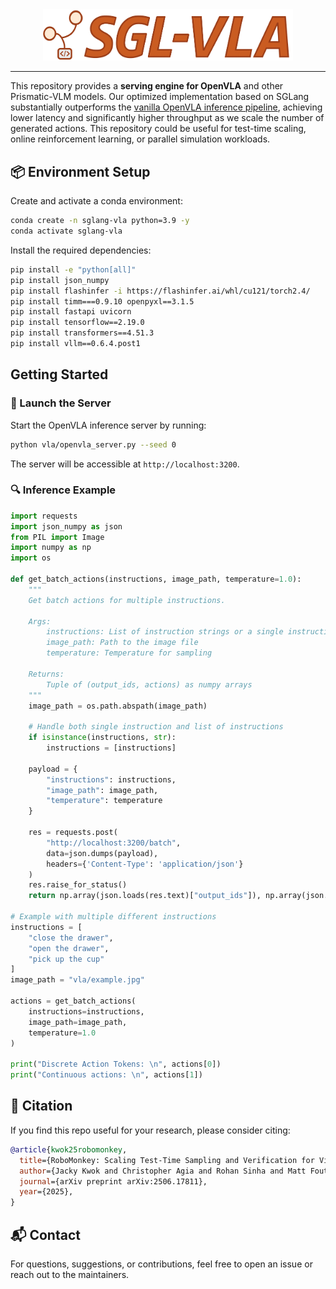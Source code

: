 <div align="center"  id="sglangtop">
<img src="assets/logo.png" alt="logo" width="400" margin="10px"></img>

</div>

--------------------------------------------------------------------------------
This repository provides a **serving engine for OpenVLA** and other Prismatic-VLM models. Our optimized implementation based on SGLang substantially outperforms the [vanilla OpenVLA inference pipeline](https://github.com/openvla/openvla), achieving lower latency and significantly higher throughput as we scale the number of generated actions. This repository could be useful for test-time scaling, online reinforcement learning, or parallel simulation workloads.

## 📦 Environment Setup

Create and activate a conda environment:

```bash
conda create -n sglang-vla python=3.9 -y
conda activate sglang-vla
```

Install the required dependencies:

```bash
pip install -e "python[all]"
pip install json_numpy
pip install flashinfer -i https://flashinfer.ai/whl/cu121/torch2.4/
pip install timm===0.9.10 openpyxl==3.1.5
pip install fastapi uvicorn
pip install tensorflow==2.19.0
pip install transformers==4.51.3
pip install vllm==0.6.4.post1
```

## Getting Started
### 🚀 Launch the Server

Start the OpenVLA inference server by running:

```bash
python vla/openvla_server.py --seed 0
```

The server will be accessible at `http://localhost:3200`.

### 🔍 Inference Example

```python
import requests
import json_numpy as json
from PIL import Image
import numpy as np
import os

def get_batch_actions(instructions, image_path, temperature=1.0):
    """
    Get batch actions for multiple instructions.
    
    Args:
        instructions: List of instruction strings or a single instruction string
        image_path: Path to the image file
        temperature: Temperature for sampling
    
    Returns:
        Tuple of (output_ids, actions) as numpy arrays
    """
    image_path = os.path.abspath(image_path)
    
    # Handle both single instruction and list of instructions
    if isinstance(instructions, str):
        instructions = [instructions]
    
    payload = {
        "instructions": instructions,
        "image_path": image_path,
        "temperature": temperature
    }

    res = requests.post(
        "http://localhost:3200/batch",
        data=json.dumps(payload),
        headers={'Content-Type': 'application/json'}
    )
    res.raise_for_status()
    return np.array(json.loads(res.text)["output_ids"]), np.array(json.loads(res.text)["actions"])

# Example with multiple different instructions
instructions = [
    "close the drawer",
    "open the drawer", 
    "pick up the cup"
]
image_path = "vla/example.jpg"

actions = get_batch_actions(
    instructions=instructions,
    image_path=image_path,
    temperature=1.0
)

print("Discrete Action Tokens: \n", actions[0])
print("Continuous actions: \n", actions[1])
```

## 📖 Citation
If you find this repo useful for your research, please consider citing:
```bibtex
@article{kwok25robomonkey,
  title={RoboMonkey: Scaling Test-Time Sampling and Verification for Vision-Language-Action Models},
  author={Jacky Kwok and Christopher Agia and Rohan Sinha and Matt Foutter and Shulu Li and Ion Stoica and Azalia Mirhoseini and Marco Pavone},
  journal={arXiv preprint arXiv:2506.17811},
  year={2025},
}
```


## 📬 Contact

For questions, suggestions, or contributions, feel free to open an issue or reach out to the maintainers.
